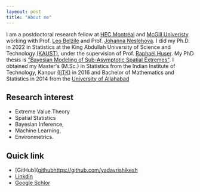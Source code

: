 ```yaml
---
layeout: post
title: "About me"
---
```


I am a postdoctoral research fellow at [HEC Montréal](https://www.hec.ca/en/) and [McGill Univeristy](https://www.mcgill.ca/) working with Prof. [Leo Belzile](https://lbelzile.bitbucket.io/) and Prof. [Johanna Neslehova](https://www.math.mcgill.ca/neslehova/). I did my Ph.D. in 2022 in Statistics at the King Abdullah University of Science and Technology [(KAUST)](https://www.kaust.edu.sa/en/), under the supervision of Prof. [Raphaël Huser](https://cemse.kaust.edu.sa/stat/people/person/raphael-huser). My PhD thesis is ["Bayesian Modeling of Sub-Asymptotic Spatial Extremes"](https://repository.kaust.edu.sa/handle/10754/676592). I obtained my Master's (M.Sc.) in Statistics from the Indian Institute of Technology, Kanpur [(IITK)](https://www.iitk.ac.in/) in 2016 and Bachelor of Mathematics and Statistics in 2014 from the [University of Allahabad](https://www.allduniv.ac.in/) 

## Research interest 
- Extreme Value Theory
- Spatial Statistics
- Bayesian Inference,
- Machine Learning,
- Environmetrics.

## Quick link 
- [GitHub]([github](https://github.com/yadavrishikesh)https://github.com/yadavrishikesh
- [Linkdin](www.linkedin.com/in/rishikesh-yadav-69ab371b7)
- [Google Schlor](https://scholar.google.com/citations?user=_KNYGucAAAAJ&hl=en&oi=ao)
